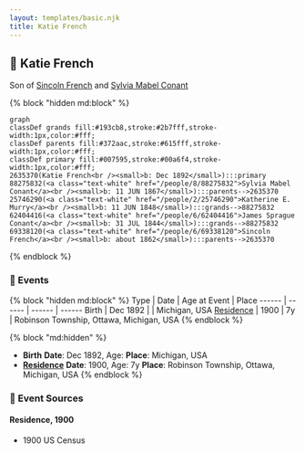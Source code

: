 ```yaml
---
layout: templates/basic.njk
title: Katie French
---
```

## 🔵 Katie French

Son of [Sincoln French](/people/6/69338120) and [Sylvia Mabel Conant](/people/8/88275832)

{% block "hidden md:block" %}
```mermaid
graph
classDef grands fill:#193cb8,stroke:#2b7fff,stroke-width:1px,color:#fff;
classDef parents fill:#372aac,stroke:#615fff,stroke-width:1px,color:#fff;
classDef primary fill:#007595,stroke:#00a6f4,stroke-width:1px,color:#fff;
2635370(Katie French<br /><small>b: Dec 1892</small>):::primary
88275832(<a class="text-white" href="/people/8/88275832">Sylvia Mabel Conant</a><br /><small>b: 11 JUN 1867</small>):::parents-->2635370
25746290(<a class="text-white" href="/people/2/25746290">Katherine E. Murry</a><br /><small>b: 11 JUN 1848</small>):::grands-->88275832
62404416(<a class="text-white" href="/people/6/62404416">James Sprague Conant</a><br /><small>b: 31 JUL 1844</small>):::grands-->88275832
69338120(<a class="text-white" href="/people/6/69338120">Sincoln French</a><br /><small>b: about 1862</small>):::parents-->2635370
```
{% endblock %}

### 📆 Events

{% block "hidden md:block" %}
Type | Date | Age at Event | Place
------ | ------ | ------ | ------
Birth | Dec 1892 |  | Michigan, USA
[Residence](#event-event-0) | 1900 | 7y | Robinson Township, Ottawa, Michigan, USA
{% endblock %}

{% block "md:hidden" %}
- **Birth**
**Date**: Dec 1892, Age:
**Place**: Michigan, USA
- **[Residence](#event-event-0)**
**Date**: 1900, Age: 7y
**Place**: Robinson Township, Ottawa, Michigan, USA
{% endblock %}

### 📰 Event Sources

#### <a id="event-event-0"></a> Residence, 1900
* 1900 US Census
